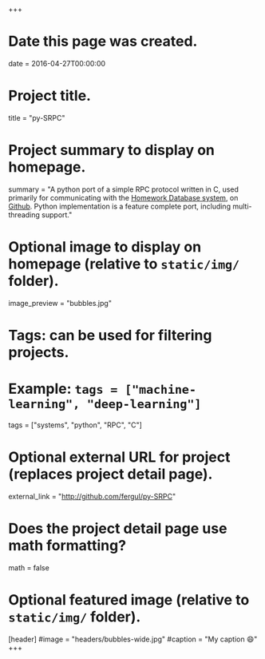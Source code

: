 
+++
# Date this page was created.
date = 2016-04-27T00:00:00

# Project title.
title = "py-SRPC"

# Project summary to display on homepage.
summary = "A python port of a simple RPC protocol written in C, used primarily for communicating with the [Homework Database system](http://homenetworks.ac.uk/papers/pdf/mw12-homework.pdf), on [Github](https://github.com/jsventek/Cache). Python implementation is a feature complete port, including multi-threading support."

# Optional image to display on homepage (relative to `static/img/` folder).
image_preview = "bubbles.jpg"

# Tags: can be used for filtering projects.
# Example: `tags = ["machine-learning", "deep-learning"]`
tags = ["systems", "python", "RPC", "C"]

# Optional external URL for project (replaces project detail page).
external_link = "http://github.com/fergul/py-SRPC"

# Does the project detail page use math formatting?
math = false

# Optional featured image (relative to `static/img/` folder).
[header]
#image = "headers/bubbles-wide.jpg"
#caption = "My caption :smile:"
+++